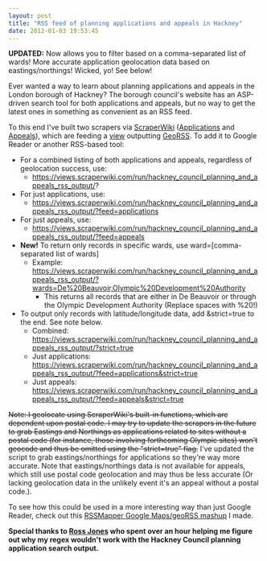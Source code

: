 ```yaml
---
layout: post
title: "RSS feed of planning applications and appeals in Hackney"
date: 2012-01-03 19:53:45
---
```


**UPDATED:** Now allows you to filter based on a comma-separated list of wards! More accurate application geolocation data based on eastings/northings! Wicked, yo! See below!

Ever wanted a way to learn about planning applications and appeals in the London borough of Hackney? The borough council's website has an ASP-driven search tool for both applications and appeals, but no way to get the latest ones in something as convenient as an RSS feed.

To this end I've built two scrapers via [ScraperWiki](http://www.scraperwiki.com) ([Applications](https://scraperwiki.com/scrapers/hackney_planning_simpletest_browser_attempt_1/) and [Appeals](https://scraperwiki.com/scrapers/hackney_planning_appeal_simpletest_browser/)), which are feeding a [view](https://scraperwiki.com/views/hackney_council_planning_and_appeals_rss_output/) outputting [GeoRSS](http://www.georss.org). To add it to Google Reader or another RSS-based tool:

* For a combined listing of both applications and appeals, regardless of geolocation success, use:
    * https://views.scraperwiki.com/run/hackney_council_planning_and_appeals_rss_output/?
* For just applications, use:
    * https://views.scraperwiki.com/run/hackney_council_planning_and_appeals_rss_output/?feed=applications
* For just appeals, use:
    * https://views.scraperwiki.com/run/hackney_council_planning_and_appeals_rss_output/?feed=appeals
* **New!** To return only records in specific wards, use ward=[comma-separated list of wards]
    * Example: https://views.scraperwiki.com/run/hackney_council_planning_and_appeals_rss_output/?wards=De%20Beauvoir,Olympic%20Development%20Authority
        * This returns all records that are either in De Beauvoir or through the Olympic Development Authority (Replace spaces with %20!)
* To output only records with latitude/longitude data, add &strict=true to the end. See note below.
    * Combined: https://views.scraperwiki.com/run/hackney_council_planning_and_appeals_rss_output/?strict=true
    * Just applications: https://views.scraperwiki.com/run/hackney_council_planning_and_appeals_rss_output/?feed=applications&strict=true
    * Just appeals: https://views.scraperwiki.com/run/hackney_council_planning_and_appeals_rss_output/?feed=appeals&strict=true

<strike>Note: I geolocate using ScraperWiki's built-in functions, which are dependent upon postal code. I may try to update the scrapers in the future to grab Eastings and Northings as applications related to sites without a postal code (for instance, those involving forthcoming Olympic sites) won't geocode and thus be omitted using the "strict=true" flag.</strike> I've updated the script to grab eastings/northings for applications so they're way more accurate. Note that eastings/northings data is not available for appeals, which still use postal code geolocation and may thus be less accurate (Or lacking geolocation data in the unlikely event it's an appeal without a postal code.).

To see how this could be used in a more interesting way than just Google Reader, check out this [RSSMapper Google Maps/geoRSS mashup](http://www.rssmapper.com/map/map?id=201112111844033) I made. 

**Special thanks to [Ross Jones](https://twitter.com/rossjones) who spent over an hour helping me figure out why my regex wouldn't work with the Hackney Council planning application search output.**
